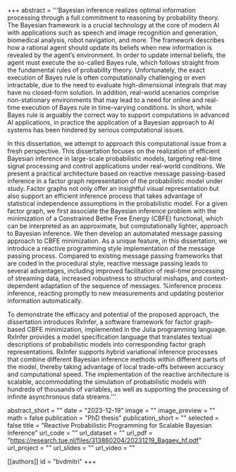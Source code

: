 +++
abstract = '''Bayesian inference realizes optimal information processing through a full commitment to reasoning by probability theory.
The Bayesian framework is a crucial technology at the core of modern AI with applications such as speech and image recognition and generation, biomedical analysis, robot navigation, and more.
The framework describes how a rational agent should update its beliefs when new information is revealed by the agent’s environment.
In order to update internal beliefs, the agent must execute the so-called Bayes rule, which follows straight from the fundamental rules of probability theory. Unfortunately, the exact execution of Bayes rule is often computationally challenging or even intractable, due to the need to evaluate high-dimensional integrals that may have no closed-form solution.
In addition, real-world scenarios comprise non-stationary environments that may lead to a need for online and real-time execution of Bayes rule in time-varying conditions. In short, while Bayes rule is arguably the correct way to support computations in advanced AI applications, in practice the application of a Bayesian approach to AI systems has been hindered by serious computational issues. 

In this dissertation, we attempt to approach this computational issue from a fresh perspective. 
This dissertation focuses on the realization of efficient Bayesian inference in large-scale probabilistic models, targeting real-time signal processing and control applications under real-world conditions.
We present a practical architecture based on reactive message passing-based inference in a factor graph representation of the probabilistic model under study.
Factor graphs not only offer an insightful visual representation but also support an efficient inference process that takes advantage of statistical independence assumptions in the probabilistic model.
For a given factor graph, we first associate the Bayesian inference problem with the minimization of a Constrained Bethe Free Energy (CBFE) functional, which can be interpreted as an approximate, but computationally lighter, approach to Bayesian inference. We then develop an automatated message passing approach to CBFE minimization. As a unique feature, in this dissertation, we introduce a reactive programming style implementation of the message passing process. 
Compared to existing message passing frameworks that are coded in the procedural style, reactive message passing leads to several advantages, including improved facilitation of real-time processing of streaming data, increased robustness to structural mishaps, and context-dependent adaptation of the sequence of messages. %inference process inference, reacting promptly to new measurements and updating posterior information automatically.

To demonstrate the efficacy and potential of the proposed approach, the dissertation introduces RxInfer, a software framework for factor graph-based CBFE minimization, implemented in the Julia programming language.
RxInfer provides a model specification language that translates textual descriptions of probabilistic models into corresponding factor graph representations.
RxInfer supports hybrid variational inference processes that combine different Bayesian inference methods within different parts of the model, thereby taking advantage of local trade-offs between accuracy and computational speed.
The implementation of the reactive architecture is scalable, accommodating the simulation of probabilistic models with hundreds of thousands of variables, as well as supporting the processing of infinite asynchronous data streams.'''

abstract_short = ""
date = "2023-12-19"
image = ""
image_preview = ""
math = false
publication = "PhD thesis"
publication_short = ""
selected = false
title = "Reactive Probabilistic Programming for Scalable Bayesian Inference"
url_code = ""
url_dataset = ""
url_pdf = "https://research.tue.nl/files/313860204/20231219_Bagaev_hf.pdf"
url_project = ""
url_slides = ""
url_video = ""

[[authors]]
    id = "bvdmitri"
+++

